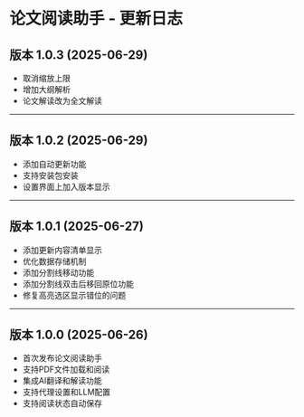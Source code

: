 # 论文阅读助手 - 更新日志

## 版本 1.0.3 (2025-06-29)

- 取消缩放上限
- 增加大纲解析
- 论文解读改为全文解读

---

## 版本 1.0.2 (2025-06-29)

- 添加自动更新功能
- 支持安装包安装
- 设置界面上加入版本显示

---

## 版本 1.0.1 (2025-06-27)

- 添加更新内容清单显示
- 优化数据存储机制
- 添加分割线移动功能
- 添加分割线双击后移回原位功能
- 修复高亮选区显示错位的问题

---

## 版本 1.0.0 (2025-06-26)

- 首次发布论文阅读助手
- 支持PDF文件加载和阅读
- 集成AI翻译和解读功能
- 支持代理设置和LLM配置
- 支持阅读状态自动保存
